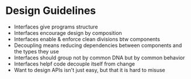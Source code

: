 # Design Guidelines
* Interfaces give programs structure
* Interfaces encourage design by composition
* Interfaces enable & enforce clean divisions btw components
* Decoupling means reducing dependencies between components and the types they use
* Interfaces should group not by common DNA but by common behavior
* Interfaces helpf code decouple itself from change
* Want to design APIs isn't just easy, but that it is hard to misuse